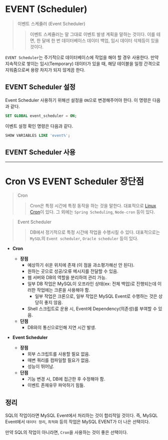# EVENT (Scheduler)

> 이벤트 스케쥴러 (Event Scheduler)
> > 이벤트 스케쥴러는 말 그대로 이벤트 발생 계획을 말하는 것이다. 이를 테면, 한 달에 한 번 데이터베이스 데이터 백업, 임시 데이터 삭제등이 있을 것이다.

`EVENT Scheduler`는 주기적으로 데이터베이스에 작업을 해야 할 경우 사용한다. 만약 지속적으로 쌓이는 임시(Temporary) 데이터가 있을 때, 해당 테이블을
일정 간격으로 지워줌으로써 용량 차지가 되지 않게끔 한다.

## EVENT Scheduler 설정

Event Scheduler 사용하기 위해선 설정을 `ON`으로 변경해주어야 한다. 이 명령은 다음과 같다.

```sql
SET GLOBAL event_scheduler = ON;
```

이벤트 설정 확인 명령은 다음과 같다.

```sql
SHOW VARIABLES LIKE 'event%';
```

## EVENT Scheduler 사용

---

# Cron VS EVENT Scheduler 장단점

> Cron
> > Cron은 특정 시간에 특정 동작을 하는 것을 말한다. 대표적으로 [Linux Cron](https://docs.rockylinux.org/ko/guides/automation/cron_jobs_howto)이 있다. 그 외에는 `Spring Scheduling`, `Node-cron` 등이 있다.

> Event Scheduler
> > DB에서 정기적으로 특정 시간에 작업을 수행시킬 수 있다. 대표적으로는 `MySQL`의 `Event scheduler`, `Oracle scheduler` 등이 있다.

+ __Cron__
  + __장점__
    + 예상하기 쉬운 위치에 존재 (이 점을 과소평가해선 안 된다).
    + 원하는 곳으로 성공/오류 메시지를 전달할 수 있음.
    + 웹 서버와 DB의 역할을 분리하여 관리 가능.
    + 일부 DB 작업은 MySQL이 오프라인 상태(ex: 전체 백업)로 진행되는데 이러한 작업에는 크론을 사용해야 함.
      + 일부 작업은 크론으로, 일부 작업은 MySQL Event로 수행하는 것은 상당히 좋지 않음.
    + Shell 스크립트로 운용 시, Event에 Dependency(의존성)를 부여할 수 있음.
  + __단점__
    + DB와의 통신으로인해 지연 시간 발생.

+ __Event Scheduler__
  + __장점__
    + 외부 스크립트를 사용할 필요 없음.
    + 매변 쿼리를 컴파일할 필요가 없음.
    + 성능이 뛰어남.
  + __단점__
    + 기능 변경 시, DB에 접근한 후 수정해야 함.
    + 이벤트 존재유무 파악하기 힘듦.

## 정리

SQL의 작업이라면 MySQL Event에서 처리하는 것이 합리적일 것이다. 즉, MySQL Event에서 `데이터 정리`, `최적화` 등의 작업은 MySQL EVENT가 
더 나은 선택이다.

만약 SQL의 작업이 아니라면, `Cron`을 사용하는 것이 좋은 선택이다.
